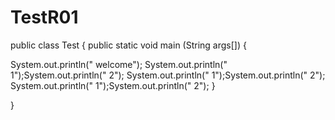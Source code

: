 # TestR01

public class Test
{
public static void main (String args[])
{


System.out.println(" welcome");
System.out.println(" 1");System.out.println(" 2");
System.out.println(" 1");System.out.println(" 2");
System.out.println(" 1");System.out.println(" 2");
}

}
